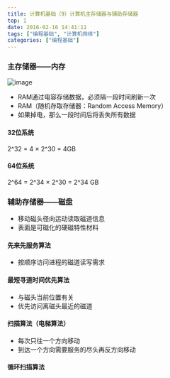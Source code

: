 ```yaml
---
title: 计算机基础（9）计算机主存储器与辅助存储器
top: 1
date: 2016-02-16 14:41:11
tags: ["编程基础", "计算机网络"]
categories: ["编程基础"]
---
```


### 主存储器——内存

![image](https://tvax1.sinaimg.cn/large/a616b9a4gy1ghljgjftj8j20zr0el40s.jpg)

* RAM通过电容存储数据，必须隔一段时间刷新一次
* RAM（随机存取存储器：Random Access Memory）
* 如果掉电，那么一段时间后将丢失所有数据

#### 32位系统 

2^32 = 4 × 2^30 = 4GB

#### 64位系统 

2^64 = 2^34 × 2^30 = 2^34 GB

### 辅助存储器——磁盘

* 移动磁头径向运动读取磁道信息
* 表面是可磁化的硬磁特性材料

#### 先来先服务算法

* 按顺序访问进程的磁道读写需求

#### 最短寻道时间优先算法

* 与磁头当前位置有关
* 优先访问离磁头最近的磁道

#### 扫描算法（电梯算法）

* 每次只往一个方向移动
* 到达一个方向需要服务的尽头再反方向移动

#### 循环扫描算法
